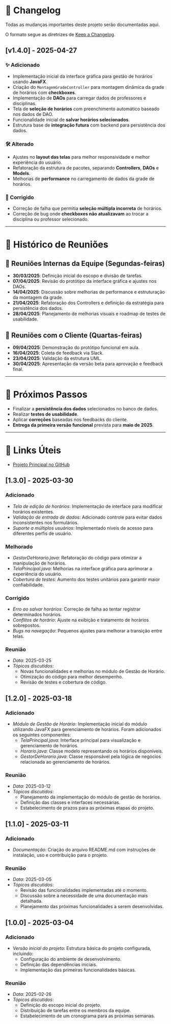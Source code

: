 # 📜 Changelog

Todas as mudanças importantes deste projeto serão documentadas aqui.

O formato segue as diretrizes de [Keep a Changelog](https://keepachangelog.com/en/1.0.0/).

## [v1.4.0] - 2025-04-27

### ✨ Adicionado
- Implementação inicial da interface gráfica para gestão de horários usando **JavaFX**.
- Criação do `MontagemGradeController` para montagem dinâmica da grade de horários com **checkboxes**.
- Implementação de **DAOs** para carregar dados de professores e disciplinas.
- Tela de **seleção de horários** com preenchimento automático baseado nos dados de DAO.
- Funcionalidade inicial de **salvar horários selecionados**.
- Estrutura base de **integração futura** com backend para persistência dos dados.

### 🛠️ Alterado
- Ajustes no **layout das telas** para melhor responsividade e melhor experiência do usuário.
- Refatoração da estrutura de pacotes, separando **Controllers**, **DAOs** e **Models**.
- Melhorias de **performance** no carregamento de dados da grade de horários.

### 🐞 Corrigido
- Correção de falha que permitia **seleção múltipla incorreta** de horários.
- Correção de bug onde **checkboxes não atualizavam** ao trocar a disciplina ou professor selecionado.

---

# 📅 Histórico de Reuniões

## 🔹 Reuniões Internas da Equipe (Segundas-feiras)
- **30/03/2025**: Definição inicial do escopo e divisão de tarefas.
- **07/04/2025**: Revisão do protótipo da interface gráfica e ajustes nos DAOs.
- **14/04/2025**: Discussão sobre melhorias de performance e estruturação da montagem da grade.
- **21/04/2025**: Refatoração dos Controllers e definição da estratégia para persistência dos dados.
- **28/04/2025**: Planejamento de melhorias visuais e roadmap de testes de usabilidade.

## 🔹 Reuniões com o Cliente (Quartas-feiras)
- **09/04/2025**: Demonstração do protótipo funcional em aula.
- **16/04/2025**: Coleta de feedback via Slack.
- **23/04/2025**: Validação da estrutura UML.
- **30/04/2025**: Apresentação da versão beta para aprovação e feedback final.

---

# 🚀 Próximos Passos
- Finalizar a **persistência dos dados** selecionados no banco de dados.
- Realizar **testes de usabilidade**.
- Aplicar **correções** baseadas nos feedbacks do cliente.
- **Entrega da primeira versão funcional** prevista para **maio de 2025**.

---

# 🔗 Links Úteis
- [Projeto Principal no GitHub](https://github.com/BugBusters-Suricatos/2nd-Semester)



## [1.3.0] - 2025-03-30
### Adicionado
- *Tela de edição de horários*: Implementação de interface para modificar horários existentes.
- *Validação de entrada de dados*: Adicionado controle para evitar dados inconsistentes nos formulários.
- *Suporte a múltiplos usuários*: Implementado níveis de acesso para diferentes perfis de usuário.

### Melhorado
- *GestorDeHorario.java*: Refatoração do código para otimizar a manipulação de horários.
- *TelaPrincipal.java*: Melhorias na interface gráfica para aprimorar a experiência do usuário.
- *Cobertura de testes*: Aumento dos testes unitários para garantir maior confiabilidade.

### Corrigido
- *Erro ao salvar horários*: Correção de falha ao tentar registrar determinados horários.
- *Conflitos de horário*: Ajuste na exibição e tratamento de horários sobrepostos.
- *Bugs na navegação*: Pequenos ajustes para melhorar a transição entre telas.

### Reunião
- *Data*: 2025-03-25
- *Tópicos discutidos*:
  - Novas funcionalidades e melhorias no módulo de Gestão de Horário.
  - Otimização do código para melhor desempenho.
  - Revisão de testes e cobertura de código.

## [1.2.0] - 2025-03-18
### Adicionado
- *Módulo de Gestão de Horário*: Implementação inicial do módulo utilizando JavaFX para gerenciamento de horários. Foram adicionados os seguintes componentes:
  - *TelaPrincipal.java*: Interface principal para visualização e gerenciamento de horários.
  - *Horario.java*: Classe modelo representando os horários disponíveis.
  - *GestorDeHorario.java*: Classe responsável pela lógica de negócios relacionada ao gerenciamento de horários.

### Reunião
- *Data*: 2025-03-12
- *Tópicos discutidos*:
  - Planejamento da implementação do módulo de gestão de horários.
  - Definição das classes e interfaces necessárias.
  - Estabelecimento de prazos para as próximas etapas do projeto.

## [1.1.0] - 2025-03-11
### Adicionado
- *Documentação*: Criação do arquivo README.md com instruções de instalação, uso e contribuição para o projeto.

### Reunião
- *Data*: 2025-03-05
- *Tópicos discutidos*:
  - Revisão das funcionalidades implementadas até o momento.
  - Discussão sobre a necessidade de uma documentação mais detalhada.
  - Planejamento das próximas funcionalidades a serem desenvolvidas.

## [1.0.0] - 2025-03-04
### Adicionado
- *Versão inicial do projeto*: Estrutura básica do projeto configurada, incluindo:
  - Configuração do ambiente de desenvolvimento.
  - Definição das dependências iniciais.
  - Implementação das primeiras funcionalidades básicas.

### Reunião
- *Data*: 2025-02-26
- *Tópicos discutidos*:
  - Definição do escopo inicial do projeto.
  - Distribuição de tarefas entre os membros da equipe.
  - Estabelecimento de um cronograma para as próximas semanas.
